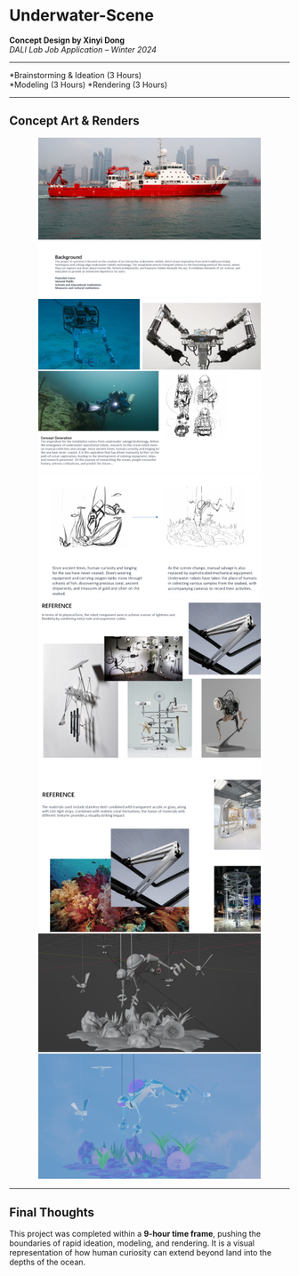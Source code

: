 # Underwater-Scene

**Concept Design by Xinyi Dong**  
_DALI Lab Job Application – Winter 2024_

---

*Brainstorming & Ideation (3 Hours)  
*Modeling (3 Hours)
*Rendering (3 Hours) 

---

## **Concept Art & Renders**
<p align="center">
  <img src="images/image1.png" width="400" />
  <img src="images/image2.png" width="400" />
  <img src="images/image3.png" width="400" />
  <img src="images/image4.png" width="400" />
  <img src="images/image5.png" width="400" />
  <img src="images/image6.png" width="400" />
  <img src="images/image7.png" width="400" />
</p>

<!--
![Concept Image 1](images/image1.png)  
![Concept Image 1](images/image2.png) 
![Concept Image 1](images/image3.png)
![Concept Image 1](images/image4.png)
![Concept Image 1](images/image5.png)
![Concept Image 1](images/image6.png)
![Concept Image 1](images/image7.png)
-->
---

## **Final Thoughts**
This project was completed within a **9-hour time frame**, pushing the boundaries of rapid ideation, modeling, and rendering. It is a visual representation of how human curiosity can extend beyond land into the depths of the ocean.

